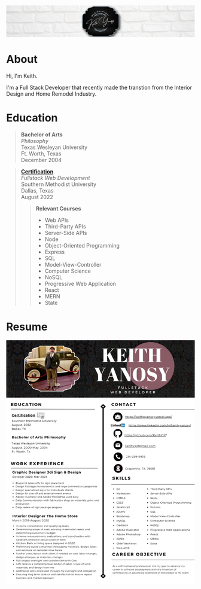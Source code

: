 <!-- <img 
style='justify-center;'> -->
[![banner](assets/images/indeedbanner.png)](https://www.linkedin.com/in/keith-yanosy/)
<!-- </img> -->

# About
Hi, I'm Keith.

I'm a Full Stack Developer that recently made the transtion from the Interior Design and Home Remodel Industry.

# Education
> **Bachelor of Arts**  
> *Philosophy*  
> Texas Wesleyan University  
> Ft. Worth, Texas  
> December 2004

> [**Certification**](https://www.credly.com/earner/earned/badge/37a5c1e8-7031-4e9b-a627-1a9f51067a12)  
> *Fullstack Web Development*  
> Southern Methodist University  
> Dallas, Texas  
> August 2022
> > **Relevant Courses**
> > - Web APIs
> > - Third-Party APIs
> > - Server-Side APIs
> > - Node
> > - Object-Oriented Programming
> > - Express
> > - SQL
> > - Model-View-Controller
> > - Computer Science
> > - NoSQL
> > - Progressive Web Application
> > - React
> > - MERN
> > - State

# Resume
![resume](assets/images/Resume.png)